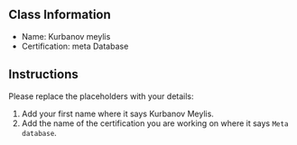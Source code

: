 ## Class Information
- Name: Kurbanov meylis
- Certification: meta Database   

## Instructions
Please replace the placeholders with your details:
1. Add your first name where it says Kurbanov Meylis.  
2. Add the name of the certification you are working on where it says `Meta database`.  
